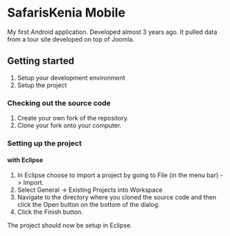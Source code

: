 # SafarisKenia Mobile

My first Android application. Developed almost 3 years ago. It pulled data from a tour site developed on top of Joomla.

## Getting started

1. Setup your development environment
2. Setup the project

### Checking out the source code

1. Create your own fork of the repository.
2. Clone your fork onto your computer.

### Setting up the project

#### with Eclipse

1. In Eclipse choose to import a project by going to File (in the menu bar) -> Import.
2. Select General -> Existing Projects into Workspace	
3. Navigate to the directory where you cloned the source code and then click the Open button on the bottom of the dialog.
4. Click the Finish button.

The project should now be setup in Eclipse.